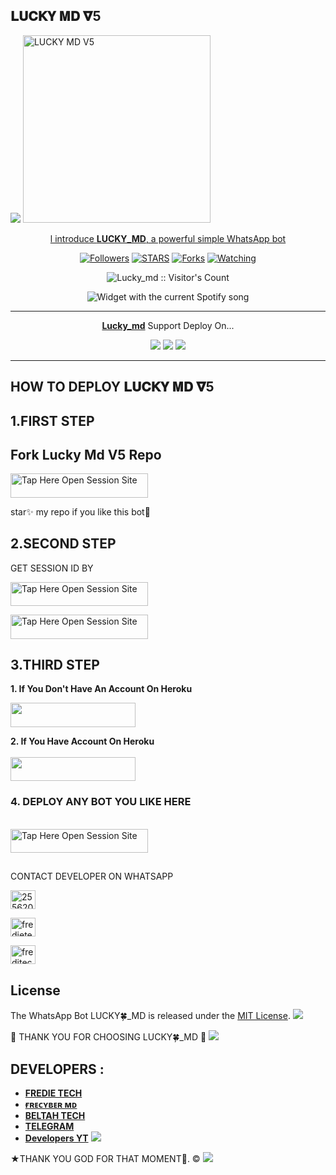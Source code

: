 ## 𝐋𝐔𝐂𝐊𝐘 𝚳𝐃 𝛁5

 <a href="https://github.com/DenverCoder1/readme-typing-svg"><img src="https://readme-typing-svg.herokuapp.com?font=Time+New+Roman&color=red&size=25&center=true&vCenter=true&width=600&height=100&lines=I'm+Lucky+md+Created+by+Fredie.&heart;++;Self-taught+Back-Created+By,;Fredi+Ezra+Am+The,;Best+Is+Bot+For+You+To,;Deploy..<3"></a>
 <a href="https://whatsapp.com/channel/0029VaihcQv84Om8LP59fO3f">
 <img alt="LUCKY MD V5" height="300" src="https://telegra.ph/file/c0b1dbeec892876be27a6.jpg">
  
</h1> 
<p align="center">l introduce <b>LUCKY_MD</b>, a powerful simple WhatsApp bot </p>

</p>
  <p align="center">
<a href="https://github.com/fred1e?tab=followers"><img title="Followers" src="https://img.shields.io/github/followers/Fred1e?label=Followers&style=social"></a>
<a href="https://github.com/Fred1e/lucky_md/stargazers/"><img title="STARS" src="https://img.shields.io/github/stars/Fred1e/lucky_md?&style=social"></a>
<a href="https://github.com/Fred1e/lucky_md/network/members"><img title="Forks" src="https://img.shields.io/github/forks/Fred1e/lucky_md?style=social"></a>
<a href="https://github.com/Fred1e/lucky_md/watchers"><img title="Watching" src="https://img.shields.io/github/watchers/Fred1e/lucky_md?label=Watching&style=social"></a>

</p>
<p align="center"><img src="https://profile-counter.glitch.me/{Fred1e}/count.svg" alt="Lucky_md :: Visitor's Count"/></p>

</a>
  <div align="center">
  <img src="https://spogit.vercel.app/api?theme=dark&black=true&scan=true" alt="Widget with the current Spotify song"  />
</div>

---

<p align="center">
  <a href="https://github.com/Fred1e/Lucky_md"><b>Lucky_md</b></a> Support Deploy On...
</p>

<p align="center">
  <a href="https://github.com/Fred1e/Lucky_Md/blob/main/temp/deploy-on-vps.md"><img src="https://img.shields.io/badge/self hosting-3d1513?style=for-the-badge&logo=serverless&logoColor=FD5750"></a>
  <a href="https://dashboard.heroku.com/new?template=https://github.com/Fred1e/Lucky_Md/tree/main"><img src="https://img.shields.io/badge/heroku-9d7acc?style=for-the-badge&logo=heroku&logoColor=430098"></a>
  <a href="https://youtu.be/izoxfW3anrU"><img src="https://img.shields.io/badge/CodeSpace-green?colorA=%23ff000&colorB=%23017e40&style=for-the-badge&logo=git&logoColor=white"></a>
</p>



    
 
 



---





## HOW TO DEPLOY 𝐋𝐔𝐂𝐊𝐘 𝚳𝐃 𝛁5


## 1.FIRST STEP 
## Fork Lucky Md V5 Repo


<a href="https://github.com/Fred1e/LUCKY_MD/fork"><img title="Tap Here Open Session Site" src="https://img.shields.io/badge/FORK THIS REPO-h?color=black&style=for-the-badge&logo=msi" width="220" height="38.45"/></a></p>

star✨ my repo if you like this bot🤖


## 2.SECOND STEP 


 GET SESSION ID BY
 

<a href="https://lucky-site-59b16cd2d3d0.herokuapp.com/qr"><img title="Tap Here Open Session Site" src="https://img.shields.io/badge/QR CODE-h?color=black&style=for-the-badge&logo=msi" width="220" height="38.45"/></a></p>


 
<a href="https://lucky-site-59b16cd2d3d0.herokuapp.com/"><img title="Tap Here Open Session Site" src="https://img.shields.io/badge/PAIRING CODE-h?color=black&style=for-the-badge&logo=msi" width="220" height="38.45"/></a></p>


## 3.THIRD STEP 
**1. If You Don't Have An Account On Heroku**

<a href="https://signup.heroku.com">
 <img src="https://img.shields.io/badge/Create%20Account%20Now-black?style=for-the-badge&logo=heroku" width="200" height="38.45"/></a></p>

**2. If You Have Account On Heroku**       
<br>
<a href="https://dashboard.heroku.com/new?template=https://github.com/Fred1e/Lucky_Md/tree/main">
 <img src="https://img.shields.io/badge/Deploy%20To%20Heroku-black?style=for-the-badge&logo=heroku" width="200" height="38.45"/></a></p>


### 4. DEPLOY ANY BOT YOU LIKE HERE

<br>
<a href="https://github.com/Frecyber/BOTS-SITE/tree/main"><img title="Tap Here Open Session Site" src="https://img.shields.io/badge/BOTS-SITE -h?color=black&style=for-the-badge&logo=msi" width="220" height="38.45"/></a></p>

##



CONTACT DEVELOPER ON WHATSAPP 

<a href="http://wa.me/255620814108" target="blank"><img align="center" src="https://raw.githubusercontent.com/rahuldkjain/github-profile-readme-generator/master/src/images/icons/Social/whatsapp.svg" alt="255620814108" height="30" width="40" /></a>


<a href="https://whatsapp.com/channel/0029VaihcQv84Om8LP59fO3f" target="blank"><img align="center" src="https://raw.githubusercontent.com/rahuldkjain/github-profile-readme-generator/master/src/images/icons/Social/whatsapp.svg" alt="fredietech" height="30" width="40" /></a>


<a href="https://www.youtube.com/@freeonlinetvT1" target="blank"><img align="center" src="https://raw.githubusercontent.com/rahuldkjain/github-profile-readme-generator/master/src/images/icons/Social/youtube.svg" alt="freditech" height="30" width="40" /></a>


## License

The WhatsApp Bot LUCKY🍀_MD is released under the [MIT License](https://opensource.org/licenses/MIT).
<a><img src='https://i.imgur.com/LyHic3i.gif'/></a>

🌟 THANK YOU FOR CHOOSING LUCKY🍀_MD 🌟
<a><img src='https://i.imgur.com/LyHic3i.gif'/></a>

## DEVELOPERS :

- [**FREDIE TECH**](https://github.com/Fred1e)
- [**ғʀᴇᴄʏʙᴇʀ ᴍᴅ**](https://github.com/Frecyber)
- [**BELTAH TECH**](https://github.com/BELTAHMD)
- [**TELEGRAM**](t.me/freditech)
- [**Developers YT**](https://www.youtube.com/@freeonlinetvT1)
 <a><img src='https://i.imgur.com/LyHic3i.gif'/></a>
 
★THANK YOU GOD FOR THAT MOMENT🙏. ©
<a><img src='https://i.imgur.com/LyHic3i.gif'/></a>

     


